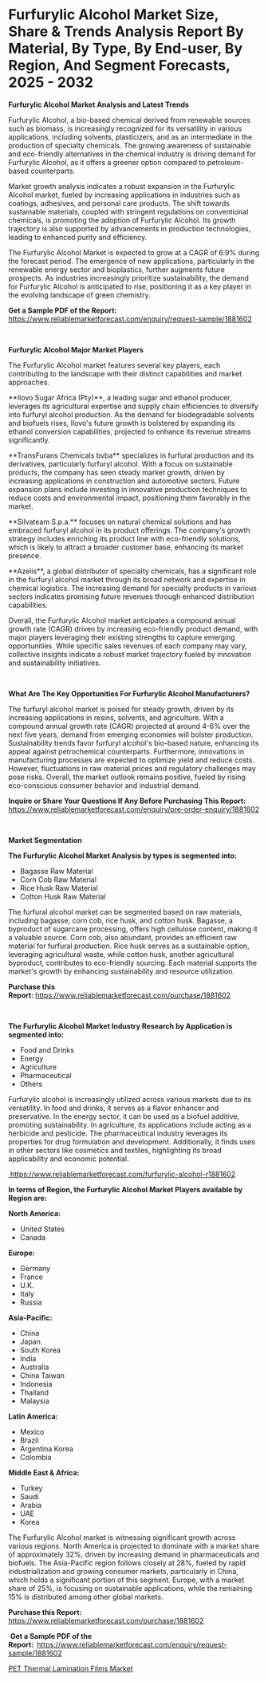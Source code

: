 <p><h1>Furfurylic Alcohol Market Size, Share & Trends Analysis Report By Material, By Type, By End-user, By Region, And Segment Forecasts, 2025 - 2032</h1></p><p><strong>Furfurylic Alcohol Market Analysis and Latest Trends</strong></p>
<p><p>Furfurylic Alcohol, a bio-based chemical derived from renewable sources such as biomass, is increasingly recognized for its versatility in various applications, including solvents, plasticizers, and as an intermediate in the production of specialty chemicals. The growing awareness of sustainable and eco-friendly alternatives in the chemical industry is driving demand for Furfurylic Alcohol, as it offers a greener option compared to petroleum-based counterparts.</p><p>Market growth analysis indicates a robust expansion in the Furfurylic Alcohol market, fueled by increasing applications in industries such as coatings, adhesives, and personal care products. The shift towards sustainable materials, coupled with stringent regulations on conventional chemicals, is promoting the adoption of Furfurylic Alcohol. Its growth trajectory is also supported by advancements in production technologies, leading to enhanced purity and efficiency.</p><p>The Furfurylic Alcohol Market is expected to grow at a CAGR of 6.9% during the forecast period. The emergence of new applications, particularly in the renewable energy sector and bioplastics, further augments future prospects. As industries increasingly prioritize sustainability, the demand for Furfurylic Alcohol is anticipated to rise, positioning it as a key player in the evolving landscape of green chemistry.</p></p>
<p><strong>Get a Sample PDF of the Report:&nbsp;</strong> <a href="https://www.reliablemarketforecast.com/enquiry/request-sample/1881602?utm_campaign=2800&utm_medium=2&utm_source=Github&utm_content=ia&utm_term=03042025&utm_id=furfurylic-alcohol">https://www.reliablemarketforecast.com/enquiry/request-sample/1881602</a></p>
<p>&nbsp;</p>
<p><strong>Furfurylic Alcohol Major Market Players</strong></p>
<p><p>The Furfurylic Alcohol market features several key players, each contributing to the landscape with their distinct capabilities and market approaches. </p><p>**Ilovo Sugar Africa (Pty)**, a leading sugar and ethanol producer, leverages its agricultural expertise and supply chain efficiencies to diversify into furfuryl alcohol production. As the demand for biodegradable solvents and biofuels rises, Ilovo's future growth is bolstered by expanding its ethanol conversion capabilities, projected to enhance its revenue streams significantly.</p><p>**TransFurans Chemicals bvba** specializes in furfural production and its derivatives, particularly furfuryl alcohol. With a focus on sustainable products, the company has seen steady market growth, driven by increasing applications in construction and automotive sectors. Future expansion plans include investing in innovative production techniques to reduce costs and environmental impact, positioning them favorably in the market.</p><p>**Silvateam S.p.a.** focuses on natural chemical solutions and has embraced furfuryl alcohol in its product offerings. The company's growth strategy includes enriching its product line with eco-friendly solutions, which is likely to attract a broader customer base, enhancing its market presence. </p><p>**Azelis**, a global distributor of specialty chemicals, has a significant role in the furfuryl alcohol market through its broad network and expertise in chemical logistics. The increasing demand for specialty products in various sectors indicates promising future revenues through enhanced distribution capabilities.</p><p>Overall, the Furfurylic Alcohol market anticipates a compound annual growth rate (CAGR) driven by increasing eco-friendly product demand, with major players leveraging their existing strengths to capture emerging opportunities. While specific sales revenues of each company may vary, collective insights indicate a robust market trajectory fueled by innovation and sustainability initiatives.</p></p>
<p>&nbsp;</p>
<p><strong>What Are The Key Opportunities For Furfurylic Alcohol Manufacturers?</strong></p>
<p><p>The furfuryl alcohol market is poised for steady growth, driven by its increasing applications in resins, solvents, and agriculture. With a compound annual growth rate (CAGR) projected at around 4-6% over the next five years, demand from emerging economies will bolster production. Sustainability trends favor furfuryl alcohol's bio-based nature, enhancing its appeal against petrochemical counterparts. Furthermore, innovations in manufacturing processes are expected to optimize yield and reduce costs. However, fluctuations in raw material prices and regulatory challenges may pose risks. Overall, the market outlook remains positive, fueled by rising eco-conscious consumer behavior and industrial demand.</p></p>
<p><strong>Inquire or Share Your Questions If Any Before Purchasing This Report:</strong> <a href="https://www.reliablemarketforecast.com/enquiry/pre-order-enquiry/1881602?utm_campaign=2800&utm_medium=2&utm_source=Github&utm_content=ia&utm_term=03042025&utm_id=furfurylic-alcohol">https://www.reliablemarketforecast.com/enquiry/pre-order-enquiry/1881602</a></p>
<p>&nbsp;</p>
<p><strong>Market Segmentation</strong></p>
<p><strong>The Furfurylic Alcohol Market Analysis by types is segmented into:</strong></p>
<p><ul><li>Bagasse Raw Material</li><li>Corn Cob Raw Material</li><li>Rice Husk Raw Material</li><li>Cotton Husk Raw Material</li></ul></p>
<p><p>The furfural alcohol market can be segmented based on raw materials, including bagasse, corn cob, rice husk, and cotton husk. Bagasse, a byproduct of sugarcane processing, offers high cellulose content, making it a valuable source. Corn cob, also abundant, provides an efficient raw material for furfural production. Rice husk serves as a sustainable option, leveraging agricultural waste, while cotton husk, another agricultural byproduct, contributes to eco-friendly sourcing. Each material supports the market's growth by enhancing sustainability and resource utilization.</p></p>
<p><strong>Purchase this Report:&nbsp;</strong><a href="https://www.reliablemarketforecast.com/purchase/1881602?utm_campaign=2800&utm_medium=2&utm_source=Github&utm_content=ia&utm_term=03042025&utm_id=furfurylic-alcohol">https://www.reliablemarketforecast.com/purchase/1881602</a></p>
<p>&nbsp;</p>
<p><strong>The Furfurylic Alcohol Market Industry Research by Application is segmented into:</strong></p>
<p><ul><li>Food and Drinks</li><li>Energy</li><li>Agriculture</li><li>Pharmaceutical</li><li>Others</li></ul></p>
<p><p>Furfurylic alcohol is increasingly utilized across various markets due to its versatility. In food and drinks, it serves as a flavor enhancer and preservative. In the energy sector, it can be used as a biofuel additive, promoting sustainability. In agriculture, its applications include acting as a herbicide and pesticide. The pharmaceutical industry leverages its properties for drug formulation and development. Additionally, it finds uses in other sectors like cosmetics and textiles, highlighting its broad applicability and economic potential.</p></p>
<p><a href="https://www.reliablemarketforecast.com/furfurylic-alcohol-r1881602?utm_campaign=2800&utm_medium=2&utm_source=Github&utm_content=ia&utm_term=03042025&utm_id=furfurylic-alcohol">&nbsp;https://www.reliablemarketforecast.com/furfurylic-alcohol-r1881602</a></p>
<p><strong>In terms of Region, the Furfurylic Alcohol Market Players available by Region are:</strong></p>
<p>
    <p> <strong> North America: </strong>
        <ul>
            <li>United States</li>
            <li>Canada</li>
        </ul>
        </p> 
    <p> <strong> Europe: </strong>
        <ul>
            <li>Germany</li>
            <li>France</li>
            <li>U.K.</li>
            <li>Italy</li>
            <li>Russia</li>
        </ul>
        </p> 
    <p> <strong> Asia-Pacific: </strong>
        <ul>
            <li>China</li>
            <li>Japan</li>
            <li>South Korea</li>
            <li>India</li>
            <li>Australia</li>
            <li>China Taiwan</li>
            <li>Indonesia</li>
            <li>Thailand</li>
            <li>Malaysia</li>
        </ul>
        </p> 
    <p> <strong> Latin America: </strong>
        <ul>
            <li>Mexico</li>
            <li>Brazil</li>
            <li>Argentina Korea</li>
            <li>Colombia</li>
        </ul>
        </p> 
    <p> <strong> Middle East & Africa: </strong>
        <ul>
            <li>Turkey</li>
            <li>Saudi</li>
            <li>Arabia</li>
            <li>UAE</li>
            <li>Korea</li>
        </ul>
    </p>
    </p>
<p><p>The Furfurylic Alcohol market is witnessing significant growth across various regions. North America is projected to dominate with a market share of approximately 32%, driven by increasing demand in pharmaceuticals and biofuels. The Asia-Pacific region follows closely at 28%, fueled by rapid industrialization and growing consumer markets, particularly in China, which holds a significant portion of this segment. Europe, with a market share of 25%, is focusing on sustainable applications, while the remaining 15% is distributed among other global markets.</p></p>
<p><strong>Purchase this Report: </strong><a href="https://www.reliablemarketforecast.com/purchase/1881602?utm_campaign=2800&utm_medium=2&utm_source=Github&utm_content=ia&utm_term=03042025&utm_id=furfurylic-alcohol">https://www.reliablemarketforecast.com/purchase/1881602</a></p>
<p>&nbsp;<strong>Get a Sample PDF of the Report:&nbsp;&nbsp;</strong><a href="https://www.reliablemarketforecast.com/enquiry/request-sample/1881602?utm_campaign=2800&utm_medium=2&utm_source=Github&utm_content=ia&utm_term=03042025&utm_id=furfurylic-alcohol">https://www.reliablemarketforecast.com/enquiry/request-sample/1881602</a></p>
<p><strong></strong></p>
<p><p><a href="https://github.com/salodipura00/Market-Research-Report-List-1/blob/main/pet-thermal-lamination-films-market.md?utm_campaign=2800&utm_medium=2&utm_source=Github&utm_content=ia&utm_term=03042025&utm_id=furfurylic-alcohol">PET Thermal Lamination Films Market</a></p></p>